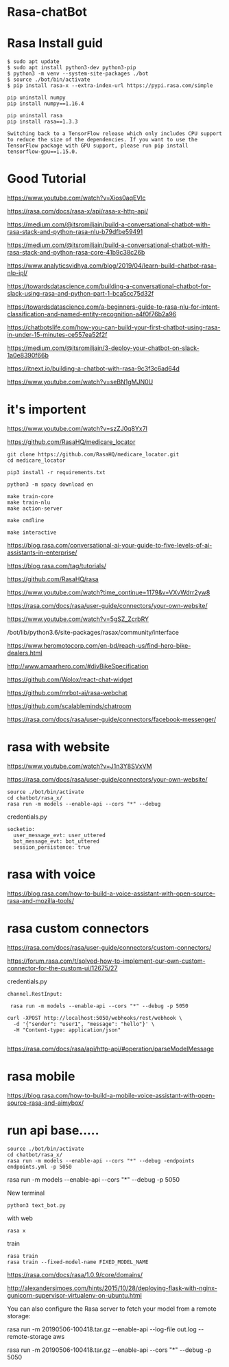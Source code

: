 # Rasa-chatBot
# Rasa Install guid
```
$ sudo apt update
$ sudo apt install python3-dev python3-pip
$ python3 -m venv --system-site-packages ./bot
$ source ./bot/bin/activate
$ pip install rasa-x --extra-index-url https://pypi.rasa.com/simple
```
```
pip uninstall numpy 
pip install numpy==1.16.4

pip uninstall rasa
pip install rasa==1.3.3

Switching back to a TensorFlow release which only includes CPU support to reduce the size of the dependencies. If you want to use the TensorFlow package with GPU support, please run pip install tensorflow-gpu==1.15.0.

```
# Good Tutorial
https://www.youtube.com/watch?v=Xios0aqEVlc


https://rasa.com/docs/rasa-x/api/rasa-x-http-api/


https://medium.com/@itsromiljain/build-a-conversational-chatbot-with-rasa-stack-and-python-rasa-nlu-b79dfbe59491

https://medium.com/@itsromiljain/build-a-conversational-chatbot-with-rasa-stack-and-python-rasa-core-41b9c38c26b

https://www.analyticsvidhya.com/blog/2019/04/learn-build-chatbot-rasa-nlp-ipl/

https://towardsdatascience.com/building-a-conversational-chatbot-for-slack-using-rasa-and-python-part-1-bca5cc75d32f

https://towardsdatascience.com/a-beginners-guide-to-rasa-nlu-for-intent-classification-and-named-entity-recognition-a4f0f76b2a96

https://chatbotslife.com/how-you-can-build-your-first-chatbot-using-rasa-in-under-15-minutes-ce557ea52f2f

https://medium.com/@itsromiljain/3-deploy-your-chatbot-on-slack-1a0e8390f66b

https://itnext.io/building-a-chatbot-with-rasa-9c3f3c6ad64d

https://www.youtube.com/watch?v=seBN1gMJN0U

# it's importent
https://www.youtube.com/watch?v=szZJ0q8Yx7I

https://github.com/RasaHQ/medicare_locator

```
git clone https://github.com/RasaHQ/medicare_locator.git
cd medicare_locator

pip3 install -r requirements.txt

python3 -m spacy download en

make train-core
make train-nlu
make action-server

make cmdline

make interactive

```
https://blog.rasa.com/conversational-ai-your-guide-to-five-levels-of-ai-assistants-in-enterprise/

https://blog.rasa.com/tag/tutorials/

https://github.com/RasaHQ/rasa

https://www.youtube.com/watch?time_continue=1179&v=VXvWdrr2yw8

https://rasa.com/docs/rasa/user-guide/connectors/your-own-website/

https://www.youtube.com/watch?v=5gSZ_ZcrbRY

/bot/lib/python3.6/site-packages/rasax/community/interface

https://www.heromotocorp.com/en-bd/reach-us/find-hero-bike-dealers.html

http://www.amaarhero.com/#divBikeSpecification

https://github.com/Wolox/react-chat-widget

https://github.com/mrbot-ai/rasa-webchat

https://github.com/scalableminds/chatroom

https://rasa.com/docs/rasa/user-guide/connectors/facebook-messenger/

# rasa with website

https://www.youtube.com/watch?v=J1n3Y8SVxVM

https://rasa.com/docs/rasa/user-guide/connectors/your-own-website/

```
source ./bot/bin/activate
cd chatbot/rasa_x/
rasa run -m models --enable-api --cors "*" --debug
```
credentials.py
```
socketio:
  user_message_evt: user_uttered
  bot_message_evt: bot_uttered
  session_persistence: true
```
# rasa with voice
https://blog.rasa.com/how-to-build-a-voice-assistant-with-open-source-rasa-and-mozilla-tools/

# rasa custom connectors
https://rasa.com/docs/rasa/user-guide/connectors/custom-connectors/

https://forum.rasa.com/t/solved-how-to-implement-our-own-custom-connector-for-the-custom-ui/12675/27

credentials.py
```
channel.RestInput:
```
```
 rasa run -m models --enable-api --cors "*" --debug -p 5050

```
```
curl -XPOST http://localhost:5050/webhooks/rest/webhook \
  -d '{"sender": "user1", "message": "hello"}' \
  -H "Content-type: application/json"
  
```
https://rasa.com/docs/rasa/api/http-api/#operation/parseModelMessage

# rasa mobile
https://blog.rasa.com/how-to-build-a-mobile-voice-assistant-with-open-source-rasa-and-aimybox/

# run api base.....
```
source ./bot/bin/activate
cd chatbot/rasa_x/
rasa run -m models --enable-api --cors "*" --debug -endpoints endpoints.yml -p 5050

```
rasa run -m models --enable-api --cors "*" --debug -p 5050

New terminal
```
python3 text_bot.py
```

with web
```
rasa x 
```
train
```
rasa train
rasa train --fixed-model-name FIXED_MODEL_NAME
```
https://rasa.com/docs/rasa/1.0.9/core/domains/

http://alexandersimoes.com/hints/2015/10/28/deploying-flask-with-nginx-gunicorn-supervisor-virtualenv-on-ubuntu.html

You can also configure the Rasa server to fetch your model from a remote storage:

rasa run -m 20190506-100418.tar.gz --enable-api --log-file out.log --remote-storage aws

rasa run -m 20190506-100418.tar.gz --enable-api  --cors "*" --debug -p 5050


